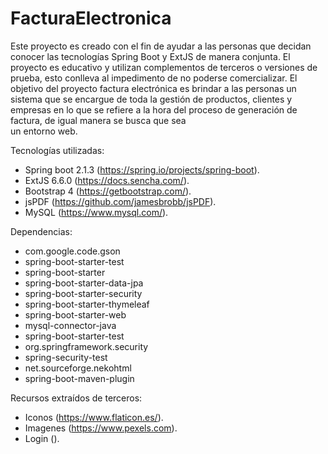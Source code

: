 # FacturaElectronica
Este proyecto es creado con el fin de ayudar a las personas que decidan conocer las tecnologías Spring Boot y ExtJS de manera conjunta. 
El proyecto es educativo y utilizan complementos de terceros o versiones de prueba, esto conlleva al impedimento de no poderse comercializar. 
El objetivo del proyecto factura electrónica es brindar a las personas un sistema que se encargue de toda la gestión de productos, clientes y empresas en lo que se refiere a la hora del proceso de generación de factura, de igual manera se busca que sea  
un entorno web.

Tecnologías utilizadas:

- Spring boot 2.1.3 (https://spring.io/projects/spring-boot).
- ExtJS 6.6.0 (https://docs.sencha.com/).
- Bootstrap 4 (https://getbootstrap.com/).
- jsPDF (https://github.com/jamesbrobb/jsPDF).
- MySQL (https://www.mysql.com/).

Dependencias:

- com.google.code.gson
- spring-boot-starter-test
- spring-boot-starter
- spring-boot-starter-data-jpa
- spring-boot-starter-security
- spring-boot-starter-thymeleaf
- spring-boot-starter-web
- mysql-connector-java
- spring-boot-starter-test
- org.springframework.security
- spring-security-test
- net.sourceforge.nekohtml
- spring-boot-maven-plugin

Recursos extraídos de terceros:
- Iconos (https://www.flaticon.es/).
- Imagenes (https://www.pexels.com).
- Login ().
